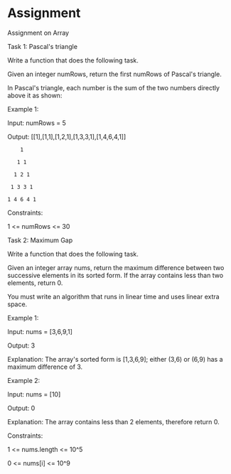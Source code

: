 # Assignment

Assignment on Array

Task 1: Pascal's triangle

Write a function that does the following task.

Given an integer numRows, return the first numRows of Pascal's triangle.

In Pascal's triangle, each number is the sum of the two numbers directly above it as shown:

Example 1:

Input: numRows = 5

Output: [[1],[1,1],[1,2,1],[1,3,3,1],[1,4,6,4,1]]

        1

       1 1

      1 2 1

     1 3 3 1

    1 4 6 4 1

Constraints:

1 <= numRows <= 30

Task 2: Maximum Gap

Write a function that does the following task.

Given an integer array nums, return the maximum difference between two successive elements in its sorted form. If the array contains less than two elements, return 0.

You must write an algorithm that runs in linear time and uses linear extra space.

 

Example 1:

Input: nums = [3,6,9,1]

Output: 3

Explanation: The array's sorted form is [1,3,6,9]; either (3,6) or (6,9) has a maximum difference of 3.

Example 2:

Input: nums = [10]

Output: 0

Explanation: The array contains less than 2 elements, therefore return 0.

 

Constraints:

1 <= nums.length <= 10^5

0 <= nums[i] <= 10^9

